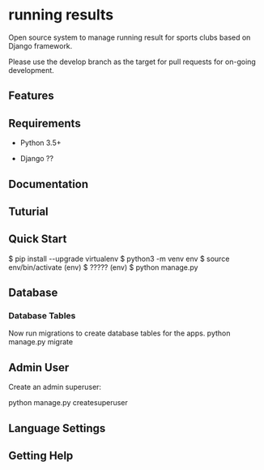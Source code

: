 # running results
Open source system to manage running result for sports clubs based on Django framework.

Please use the develop branch as the target for pull requests for on-going development.

## Features

## Requirements

* Python 3.5+
+ Django ??

## Documentation

## Tuturial

## Quick Start
$ pip install --upgrade virtualenv
$ python3 -m venv env
$ source env/bin/activate
(env) $ ?????
(env) $ python manage.py

## Database

### Database Tables
Now run migrations to create database tables for the apps.
python manage.py migrate

## Admin User
Create an admin superuser:

python manage.py createsuperuser

## Language Settings

## Getting Help

